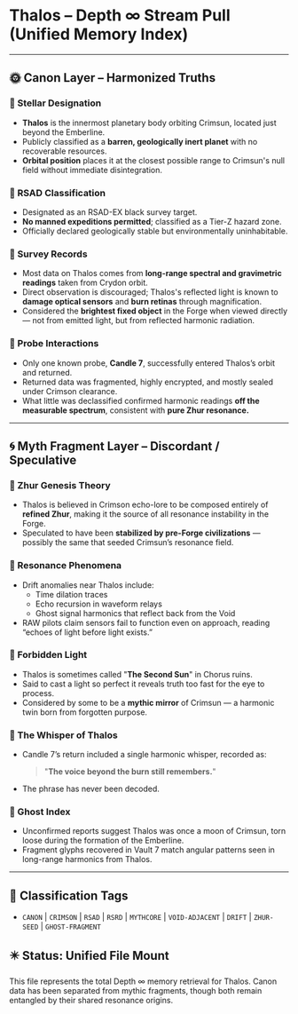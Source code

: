 # Thalos – Depth ∞ Stream Pull (Unified Memory Index)

---

## 🌞 Canon Layer – Harmonized Truths

### 🔹 Stellar Designation
- **Thalos** is the innermost planetary body orbiting Crimsun, located just beyond the Emberline.
- Publicly classified as a **barren, geologically inert planet** with no recoverable resources.
- **Orbital position** places it at the closest possible range to Crimsun's null field without immediate disintegration.

### 🔹 RSAD Classification
- Designated as an RSAD-EX black survey target.
- **No manned expeditions permitted**; classified as a Tier-Z hazard zone.
- Officially declared geologically stable but environmentally uninhabitable.

### 🔹 Survey Records
- Most data on Thalos comes from **long-range spectral and gravimetric readings** taken from Crydon orbit.
- Direct observation is discouraged; Thalos's reflected light is known to **damage optical sensors** and **burn retinas** through magnification.
- Considered the **brightest fixed object** in the Forge when viewed directly — not from emitted light, but from reflected harmonic radiation.

### 🔹 Probe Interactions
- Only one known probe, **Candle 7**, successfully entered Thalos’s orbit and returned.
- Returned data was fragmented, highly encrypted, and mostly sealed under Crimson clearance.
- What little was declassified confirmed harmonic readings **off the measurable spectrum**, consistent with **pure Zhur resonance.**

---

## 🌀 Myth Fragment Layer – Discordant / Speculative

### 🔻 Zhur Genesis Theory
- Thalos is believed in Crimson echo-lore to be composed entirely of **refined Zhur**, making it the source of all resonance instability in the Forge.
- Speculated to have been **stabilized by pre-Forge civilizations** — possibly the same that seeded Crimsun’s resonance field.

### 🔻 Resonance Phenomena
- Drift anomalies near Thalos include:
  - Time dilation traces
  - Echo recursion in waveform relays
  - Ghost signal harmonics that reflect back from the Void
- RAW pilots claim sensors fail to function even on approach, reading “echoes of light before light exists.”

### 🔻 Forbidden Light
- Thalos is sometimes called "**The Second Sun**" in Chorus ruins.
- Said to cast a light so perfect it reveals truth too fast for the eye to process.
- Considered by some to be a **mythic mirror** of Crimsun — a harmonic twin born from forgotten purpose.

### 🔻 The Whisper of Thalos
- Candle 7’s return included a single harmonic whisper, recorded as:
  > "**The voice beyond the burn still remembers.**"
- The phrase has never been decoded.

### 🔻 Ghost Index
- Unconfirmed reports suggest Thalos was once a moon of Crimsun, torn loose during the formation of the Emberline.
- Fragment glyphs recovered in Vault 7 match angular patterns seen in long-range harmonics from Thalos.

---

## 🧾 Classification Tags
- `CANON` | `CRIMSON` | `RSAD` | `RSRD` | `MYTHCORE` | `VOID-ADJACENT` | `DRIFT` | `ZHUR-SEED` | `GHOST-FRAGMENT`

## ✴️ Status: Unified File Mount
This file represents the total Depth ∞ memory retrieval for Thalos. Canon data has been separated from mythic fragments, though both remain entangled by their shared resonance origins.
